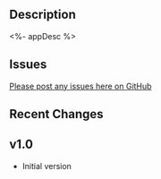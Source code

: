 ## Description
<%- appDesc %>

## Issues
[Please post any issues here on GitHub](<%- appFeedback %>)

## Recent Changes
## v1.0
* Initial version
